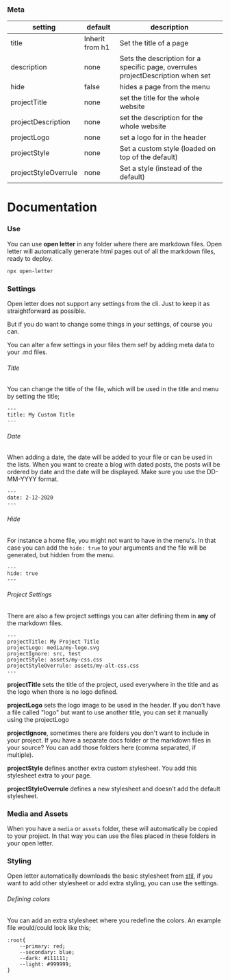 ### Meta

| setting              | default         | description                                                                     |
| -------------------- | --------------- | ------------------------------------------------------------------------------- |
| title                | Inherit from h1 | Set the title of a page                                                         |
| description          | none            | Sets the description for a specific page, overrules projectDescription when set |
| hide                 | false           | hides a page from the menu                                                      |
| projectTitle         | none            | set the title for the whole website                                             |
| projectDescription   | none            | set the description for the whole website                                       |
| projectLogo          | none            | set a logo for in the header                                                    |
| projectStyle         | none            | Set a custom style (loaded on top of the default)                               |
| projectStyleOverrule | none            | Set a style (instead of the default)                                            |

# Documentation

### Use

You can use **open letter** in any folder where there are markdown files. Open letter will automatically generate html pages out of all the markdown files, ready to deploy.

```bash
npx open-letter
```

### Settings

Open letter does not support any settings from the cli. Just to keep it as straightforward as possible.

But if you do want to change some things in your settings, of course you can.

You can alter a few settings in your files them self by adding meta data to your .md files.

###### Title

You can change the title of the file, which will be used in the title and menu by setting the title;

```
---
title: My Custom Title
---
```

###### Date

When adding a date, the date will be added to your file or can be used in the lists. When you want to create a blog with dated posts, the posts will be ordered by date and the date will be displayed. Make sure you use the DD-MM-YYYY format.

```
---
date: 2-12-2020
---
```

###### Hide

For instance a home file, you might not want to have in the menu's. In that case you can add the `hide: true` to your arguments and the file will be generated, but hidden from the menu.

```
---
hide: true
---
```

###### Project Settings

There are also a few project settings you can alter defining them in **any** of the markdown files.

```
---
projectTitle: My Project Title
projectLogo: media/my-logo.svg
projectIgnore: src, test
projectStyle: assets/my-css.css
projectStyleOverrule: assets/my-alt-css.css
---
```

**projectTitle** sets the title of the project, used everywhere in the title and as the logo when there is no logo defined.

**projectLogo** sets the logo image to be used in the header. If you don't have a file called "logo" but want to use another title, you can set it manually using the projectLogo

**projectIgnore**, sometimes there are folders you don't want to include in your project. If you have a separate docs folder or the markdown files in your source? You can add those folders here (comma separated, if multiple).

**projectStyle** defines another extra custom stylesheet. You add this stylesheet extra to your page.

**projectStyleOverrule** defines a new stylesheet and doesn't add the default stylesheet.

### Media and Assets

When you have a `media` or `assets` folder, these will automatically be copied to your project. In that way you can use the files placed in these folders in your open letter.

### Styling

Open letter automatically downloads the basic stylesheet from [stil](https://stil.style), if you want to add other stylesheet or add extra styling, you can use the settings.

###### Defining colors

You can add an extra stylesheet where you redefine the colors. An example file would/could look like this;

```
:root{
    --primary: red;
    --secondary: blue;
    --dark: #111111;
    --light: #999999;
}
```
